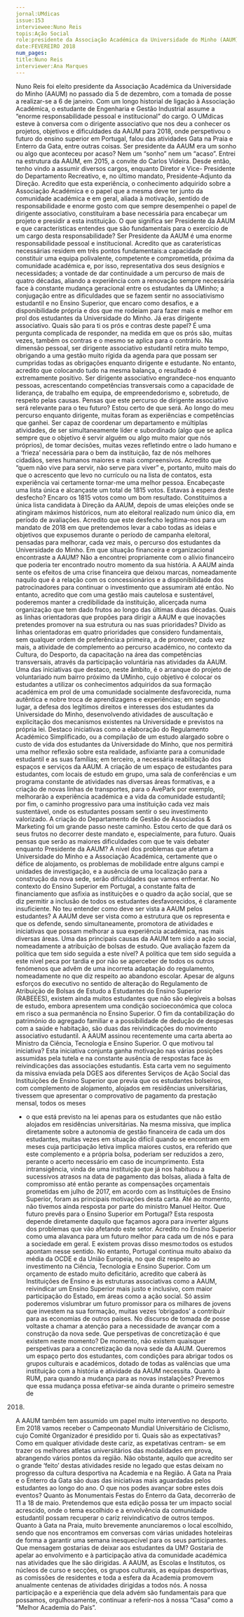 ```yaml
---
jornal:UMdicas
issue:153	
interviewee:Nuno Reis
topis:Ação Social
role:presidente da Associação Académica da Universidade do Minho (AAUM)
date:FEVEREIRO 2018
num_pages:
title:Nuno Reis
interviewer:Ana Marques
---
```

Nuno Reis foi eleito presidente da Associação Académica da Universidade do Minho (AAUM) no passado dia 5 de
dezembro, com a tomada de posse a realizar-se a 6 de janeiro. Com um longo historial de ligação à Associação
Académica, o estudante de Engenharia e Gestão Industrial assume a “enorme responsabilidade pessoal e institucional”
do cargo.
O UMdicas esteve à conversa
com o dirigente associativo
que nos deu a conhecer os
projetos, objetivos e dificuldades
da AAUM para 2018,
onde perspetivou o futuro
do ensino superior em Portugal,
falou das atividades
Gata na Praia e Enterro da
Gata, entre outras coisas.
Ser presidente da AAUM era
um sonho ou algo que aconteceu
por acaso?
Nem um “sonho” nem um
“acaso”. Entrei na estrutura da
AAUM, em 2015, a convite do
Carlos Videira. Desde então,
tenho vindo a assumir diversos
cargos, enquanto Diretor e Vice-
Presidente do Departamento
Recreativo, e, no último mandato,
Presidente-Adjunto da Direção.
Acredito que esta experiência, o
conhecimento adquirido sobre a
Associação Académica e o papel
que a mesma deve ter junto da
comunidade académica e em geral,
aliada à motivação, sentido de
responsabilidade e enorme gosto
com que sempre desempenhei o
papel de dirigente associativo,
constituíram a base necessária
para encabeçar um projeto e presidir
a esta instituição.
O que significa ser Presidente
da AAUM e que características
entendes que são fundamentais
para o exercício
de um cargo desta responsabilidade?
Ser Presidente da AAUM é uma
enorme responsabilidade pessoal
e institucional.
Acredito que as caraterísticas
necessárias residem em três
pontos fundamentais:a capacidade
de constituir uma equipa
polivalente, competente e comprometida,
próxima da comunidade
académica e, por isso, representativa
dos seus desígnios e
necessidades; a vontade de dar
continuidade a um percurso de
mais de quatro décadas, aliando
a experiência com a renovação
sempre necessária face à constante
mudança geracional entre
os estudantes da UMinho; a
conjugação entre as dificuldades
que se fazem sentir no associativismo
estudantil e no Ensino Superior,
que encaro como desafios,
e a disponibilidade própria e dos
que me rodeiam para fazer mais
e melhor em prol dos estudantes
da Universidade do Minho.
Já eras dirigente associativo.
Quais são para ti os prós e
contras deste papel?
É uma pergunta complicada de
responder, na medida em que os
prós são, muitas vezes, também
os contras e o mesmo se aplica
para o contrário. Na dimensão
pessoal, ser dirigente associativo
estudantil retira muito tempo,
obrigando a uma gestão muito
rígida da agenda para que possam
ser cumpridas todas as
obrigações enquanto dirigente e
estudante. No entanto, acredito
que colocando tudo na mesma
balança, o resultado é extremamente
positivo. Ser dirigente
associativo engrandece-nos enquanto
pessoas, acrescentando
competências transversais como
a capacidade de liderança, de trabalho
em equipa, de empreendedorismo
e, sobretudo, de respeito
pelas causas.
Pensas que este percurso de
dirigente associativo será
relevante para o teu futuro?
Estou certo de que será. Ao longo
do meu percurso enquanto
dirigente, muitas foram as experiências
e competências que
ganhei. Ser capaz de coordenar
um departamento e múltiplas
atividades, de ser simultaneamente
líder e subordinado (algo
que se aplica sempre que o objetivo
é servir alguém ou algo muito
maior que nós próprios), de
tomar decisões, muitas vezes refletindo
entre o lado humano e a
‘frieza’ necessária para o bem da
instituição, faz de nós melhores
cidadãos, seres humanos maiores
e mais compreensivos. Acredito
que “quem não vive para servir,
não serve para viver” e, portanto,
muito mais do que o acrescento
que levo no currículo ou na lista
de contatos, esta experiência vai
certamente tornar-me uma melhor
pessoa.
Encabeçaste uma lista única
e alcançaste um total de 1815
votos. Estavas à espera deste
desfecho?
Encaro os 1815 votos como um
bom resultado. Constituímos a
única lista candidata à Direção da
AAUM, depois de umas eleições
onde se atingiram máximos
históricos, num ato eleitoral realizado
num único dia, em período
de avaliações. Acredito que este
desfecho legitima-nos para um
mandato de 2018 em que pretendemos
levar a cabo todas as
ideias e objetivos que expusemos
durante o período de campanha
eleitoral, pensadas para melhorar,
cada vez mais, o percurso
dos estudantes da Universidade
do Minho.
Em que situação financeira e
organizacional encontraste
a AAUM?
Não a encontrei propriamente
com o alívio financeiro que poderia
ter encontrado noutro momento
da sua história. A AAUM
ainda sente os
efeitos de uma
crise financeira
que deixou marcas,
nomeadamente
naquilo
que é a relação
com os concessionários
e a disponibilidade dos
patrocinadores para continuar o
investimento que assumiram até
então. No entanto, acredito que
com uma gestão mais cautelosa
e sustentável, poderemos manter
a credibilidade da instituição,
alicerçada numa organização que
tem dado frutos ao longo das últimas
duas décadas.
Quais as linhas orientadoras
que propões para dirigir
a AAUM e que inovações
pretendes promover na sua
estrutura ou nas suas prioridades?
Divido as linhas orientadoras em
quatro prioridades que considero
fundamentais, sem qualquer ordem
de preferência:a primeira,
a de promover, cada vez mais,
a atividade de complemento ao
percurso académico, no contexto
da Cultura, do Desporto,
da capacitação na área das competências
transversais, através
da participação voluntária nas
atividades da AAUM. Uma das
iniciativas que destaco, neste âmbito,
é o arranque do projeto de
voluntariado num bairro próximo
da UMinho, cujo objetivo é
colocar os estudantes a utilizar
os conhecimentos adquiridos da
sua formação académica em prol
de uma comunidade socialmente
desfavorecida, numa autêntica
e nobre troca de aprendizagens
e experiências; em segundo lugar,
a defesa dos
legítimos direitos
e interesses dos
estudantes da
Universidade do
Minho, desenvolvendo
atividades de auscultação
e explicitação dos mecanismos
existentes na Universidade e
previstos na própria lei. Destaco
iniciativas como a elaboração do
Regulamento Académico Simplificado,
ou a compilação de um
estudo alargado sobre o custo
de vida dos estudantes da Universidade
do Minho, que nos
permitirá uma melhor reflexão
sobre esta realidade, asfixiante
para a comunidade estudantil e
as suas famílias; em terceiro, a
necessária reabilitação dos espaços
e serviços da AAUM. A criação
de um espaço de estudantes
para estudantes, com locais de
estudo em grupo, uma sala de
conferências e um programa constante
de atividades nas diversas
áreas formativas, e a criação
de novas linhas de transportes,
para o AvePark por exemplo,
melhorarão a experiência
académica
e a vida da
comunidade estudantil;
por fim,
o caminho progressivo
para uma
instituição cada
vez mais sustentável, onde os estudantes
possam sentir o seu investimento
valorizado. A criação
do Departamento de Gestão de
Associados & Marketing foi um
grande passo neste caminho.
Estou certo de que dará os seus
frutos no decorrer deste mandato
e, especialmente, para futuro.
Quais pensas que serão as
maiores dificuldades com
que te vais debater enquanto
Presidente da AAUM?
A nível dos problemas que afetam
a Universidade do Minho e a Associação
Académica, certamente
que o défice de alojamento, os
problemas de mobilidade entre
alguns campi e unidades de investigação,
e a ausência de uma
localização para a construção da
nova sede, serão dificuldades que
vamos enfrentar. No contexto do
Ensino Superior em Portugal,
a constante falta de financiamento
que asfixia as instituições
e o quadro da ação social, que se
diz permitir a inclusão de todos
os estudantes desfavorecidos, é
claramente insuficiente.
No teu entender como deve
ser vista a AAUM pelos estudantes?
A AAUM deve ser vista como a
estrutura que os representa e que
os defende, sendo simultaneamente,
promotora de atividades e
iniciativas que possam melhorar
a sua experiência
académica,
nas mais diversas
áreas.
Uma das principais
causas
da AAUM tem sido a ação
social, nomeadamente a
atribuição de bolsas de estudo.
Que avaliação fazem
da política que tem sido seguida
a este nível?
A política que tem sido seguida
a este nível peca por tardia e por
não se aperceber de todos os
outros fenómenos que advêm de
uma incorreta adaptação do regulamento,
nomeadamente no que
diz respeito ao abandono escolar.
Apesar de alguns esforços do executivo
no sentido de alteração
do Regulamento de Atribuição de
Bolsas de Estudo a Estudantes do
Ensino Superior
(RABEEES), existem
ainda muitos
estudantes que
não são elegíveis
a bolsas de estudo,
embora
apresentem uma
condição socioeconómica
que
coloca em risco a sua permanência
no Ensino Superior. O fim da
contabilização do património do
agregado familiar e a possibilidade
de dedução de despesas com
a saúde e habitação, são duas das
reivindicações do movimento associativo
estudantil.
A AAUM assinou recentemente
uma carta aberta ao
Ministro da Ciência, Tecnologia
e Ensino Superior. O
que motivou tal iniciativa?
Esta iniciativa conjunta ganha
motivação nas várias posições
assumidas pela tutela e na constante
ausência de respostas face
às reivindicações das associações
estudantis. Esta carta vem no
seguimento da missiva enviada
pela DGES aos diferentes Serviços
de Ação Social das Instituições
de Ensino Superior que previa
que os estudantes bolseiros, com
complemento de alojamento,
alojados em residências universitárias,
tivessem que apresentar
o comprovativo de pagamento da
prestação mensal, todos os meses
- o que está previsto na lei apenas
para os estudantes que não estão
alojados em residências universitárias.
Na mesma missiva, que
implica diretamente sobre a autonomia
de gestão financeira de
cada um dos estudantes, muitas
vezes em situação difícil quando
se encontram em
meses cuja participação
letiva
implica maiores
custos, era referido
que este
complemento e
a própria bolsa,
poderiam ser reduzidos
a zero,
perante o acerto necessário em
caso de incumprimento. Esta
intransigência, vinda de uma
instituição que já nos habituou
a sucessivos atrasos na data de
pagamento das bolsas, aliada à
falta de compromisso até então
perante as compensações orçamentais
prometidas em julho de
2017, em acordo com as Instituições
de Ensino Superior, foram
as principais motivações desta
carta. Até ao momento, não tivemos
ainda resposta por parte do
ministro Manuel Heitor.
Que futuro prevês para o Ensino
Superior
em Portugal?
Esta resposta
depende diretamente
daquilo
que façamos
agora para inverter
alguns dos problemas que
vão afetando este setor. Acredito
no Ensino Superior como uma
alavanca para um futuro melhor
para cada um de nós e para
a sociedade em geral. E existem
provas disso mesmo:todos os estudos
apontam nesse sentido. No
entanto, Portugal continua muito
abaixo da média da OCDE e da
União Europeia, no que diz respeito
ao investimento na Ciência,
Tecnologia e Ensino Superior.
Com um orçamento de estado
muito deficitário, acredito que
caberá às Instituições de Ensino
e às estruturas associativas como
a AAUM, reivindicar um Ensino
Superior mais justo e inclusivo,
com maior participação do Estado,
em áreas como a ação social.
Só assim poderemos vislumbrar
um futuro promissor para os
milhares de jovens que investem
na sua formação, muitas vezes
‘obrigados’ a contribuir para as
economias de outros países.
No discurso de tomada de
posse voltaste a chamar a atenção
para a necessidade de
avançar com a construção
da nova sede. Que perspetivas
de concretização é que
existem neste momento?
De momento, não existem quaisquer
perspetivas para a concretização
da nova sede da AAUM.
Queremos um espaço perto dos
estudantes, com condições para
abrigar todos os grupos culturais
e académicos, dotado
de todas as
valências que uma
instituição com
a história e atividade
da AAUM
necessita.
Quanto à RUM, para quando
a mudança para as novas instalações?
Prevemos que essa mudança
possa efetivar-se ainda durante o
primeiro semestre de
2018.
A AAUM também tem assumido
um papel muito
interventivo no desporto.
Em 2018 vamos receber o
Campeonato Mundial Universitário
de Ciclismo, cujo
Comité Organizador é presidido
por ti. Quais são as
expectativas?
Como em qualquer atividade
deste cariz, as expetativas centram-
se em trazer os melhores
atletas universitários das modalidades
em prova, abrangendo
vários pontos da região. Não obstante,
aquilo que acredito ser o
grande ‘feito’ destas atividades
reside no legado que estas deixam
no progresso da cultura desportiva
na Academia e na Região.
A Gata na Praia e o Enterro
da Gata são duas das iniciativas
mais aguardadas pelos
estudantes ao longo do ano.
O que nos podes avançar sobre
estes dois eventos?
Quanto às Monumentais Festas
do Enterro da Gata, decorrerão
de 11 a 18 de maio. Pretendemos
que esta edição possa ter um
impacto social acrescido, onde o
tema escolhido e a envolvência
da comunidade estudantil possam
recuperar o cariz reivindicativo
de outros tempos. Quanto à
Gata na Praia, muito brevemente
anunciaremos o local escolhido,
sendo que nos encontramos em
conversas com várias unidades
hoteleiras de forma a garantir
uma semana inesquecível para os
seus participantes.
Que mensagem gostarias
de deixar aos estudantes da
UM?
Gostaria de apelar ao envolvimento
e à participação ativa da
comunidade académica nas atividades
que lhe são dirigidas. A
AAUM, as Escolas e Institutos,
os núcleos de curso e secções,
os grupos culturais, as equipas
desportivas, as comissões de
residentes e toda a esfera da Academia
promovem anualmente
centenas de atividades dirigidas a
todos nós. A nossa participação e
a experiência que dela advém são
fundamentais para que possamos,
orgulhosamente, continuar
a referir-nos à nossa “Casa” como
a “Melhor Academia do País”.